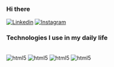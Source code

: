 
### Hi there 


[![Linkedin](	https://img.shields.io/badge/LinkedIn-0077B5?style=for-the-badge&logo=linkedin&logoColor=white)](https://www.linkedin.com/in/guilherme-bonfim-3680a419a/)
[![Instagram](https://img.shields.io/badge/Instagram-E4405F?style=for-the-badge&logo=instagram&logoColor=white)](https://www.instagram.com/bonfimdev/)


### Technologies I use in my daily life



<div style="display: inline_block"><br/>

<img align="center" alt= "html5" src="https://img.shields.io/badge/HTML5-E34F26?style=for-the-badge&logo=html5&logoColor=white"/>
<img align="center" alt= "html5" src="https://img.shields.io/badge/CSS3-1572B6?style=for-the-badge&logo=css3&logoColor=white"/>
<img align="center" alt= "html5" src="https://img.shields.io/badge/MySQL-005C84?style=for-the-badge&logo=mysql&logoColor=white"/>
<img align="center" alt= "html5" src="https://img.shields.io/badge/Microsoft_SQL_Server-CC2927?style=for-the-badge&logo=microsoft-sql-server&logoColor=white"/>

</div>
